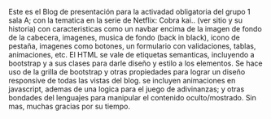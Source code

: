 Este es el Blog de presentación para la activadad obligatoria del grupo 1 sala A; con la tematica en la serie de Netflix: Cobra kai.. (ver sitio y su historia) con caracteristicas como un navbar encima de la imagen de fondo de la cabecera, imagenes, musica de fondo (back in black), icono de pestaña, imagenes como botones, un formulario con validaciones, tablas, animaciones, etc.
El HTML se vale de etiquetas semanticas, incluyendo a bootstrap y a sus clases para darle diseño y estilo a los elementos. Se hace uso de la grilla de bootstrap y otras propiedades para lograr un diseño responsive de todas las vistas del blog.
se incluyen animaciones en javascript, ademas de una logica para el juego de adivinanzas; y otras bondades del lenguajes para manipular el contenido oculto/mostrado. Sin mas, muchas gracias por su tiempo. 
